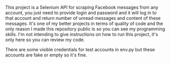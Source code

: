 This project is a Selenium API for scraping Facebook messages from any account, you just need to provide login and password and it will log in to that account and return number of unread messages and content of these messages. It's one of my better projects in terms of quality of code and the only reason I made this repository public is so you can see my programming skills. I'm not intending to give instructions on how to run this project, it's only here so you can review my code.

There are some visible credentials for test accounts in env.py but these accounts are fake or empty so it's fine.
